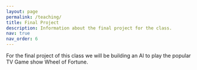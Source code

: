 ```yaml
---
layout: page
permalink: /teaching/
title: Final Project
description: Information about the final project for the class.
nav: true
nav_order: 6
---
```


For the final project of this class we will be building an AI to play the popular TV Game show Wheel of Fortune.

